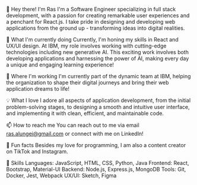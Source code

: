 👋 Hey there! I'm Ras
I'm a Software Engineer specializing in full stack development, with a passion for creating remarkable user experiences and a penchant for React.js. I take pride in designing and developing web applications from the ground up - transforming ideas into digital realities.

🔭 What I'm currently doing
Currently, I'm honing my skills in React and UX/UI design. At IBM, my role involves working with cutting-edge technologies including new generative AI. This exciting work involves both developing applications and harnessing the power of AI, making every day a unique and engaging learning experience!

💼 Where I'm working
I'm currently part of the dynamic team at IBM, helping the organization to shape their digital journeys and bring their web application dreams to life!

💡 What I love
I adore all aspects of application development, from the initial problem-solving stages, to designing a smooth and intuitive user interface, and implementing it with clean, efficient, and maintainable code.

📫 How to reach me
You can reach out to me via email ras.alungei@gmail.com or connect with me on LinkedIn!

🌟 Fun facts
Besides my love for programming, I am also a content creator on TikTok and Instagram.

🚀 Skills
Languages: JavaScript, HTML, CSS, Python, Java
Frontend: React, Bootstrap, Material-UI
Backend: Node.js, Express.js, MongoDB
Tools: Git, Docker, Jest, Webpack
UX/UI: Sketch, Figma
